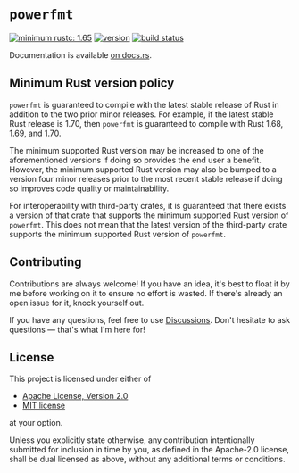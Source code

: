 # `powerfmt`

[![minimum rustc: 1.65](https://img.shields.io/badge/minimum%20rustc-1.65-yellowgreen?logo=rust&style=flat-square)](https://www.whatrustisit.com)
[![version](https://img.shields.io/crates/v/powerfmt?color=blue&logo=rust&style=flat-square)](https://crates.io/crates/powerfmt)
[![build status](https://img.shields.io/github/actions/workflow/status/jhpratt/powerfmt/build.yaml?branch=main&style=flat-square)](https://github.com/jhpratt/powerfmt/actions)

Documentation is available [on docs.rs](https://docs.rs/powerfmt).

## Minimum Rust version policy

`powerfmt` is guaranteed to compile with the latest stable release of Rust in addition to the two
prior minor releases. For example, if the latest stable Rust release is 1.70, then `powerfmt` is
guaranteed to compile with Rust 1.68, 1.69, and 1.70.

The minimum supported Rust version may be increased to one of the aforementioned versions if doing
so provides the end user a benefit. However, the minimum supported Rust version may also be bumped
to a version four minor releases prior to the most recent stable release if doing so improves code
quality or maintainability.

For interoperability with third-party crates, it is guaranteed that there exists a version of that
crate that supports the minimum supported Rust version of `powerfmt`. This does not mean that the
latest version of the third-party crate supports the minimum supported Rust version of `powerfmt`.

## Contributing

Contributions are always welcome! If you have an idea, it's best to float it by me before working on
it to ensure no effort is wasted. If there's already an open issue for it, knock yourself out.

If you have any questions, feel free to use [Discussions]. Don't hesitate to ask questions — that's
what I'm here for!

[Discussions]: https://github.com/jhpratt/powerfmt/discussions

## License

This project is licensed under either of

- [Apache License, Version 2.0](https://github.com/jhpratt/powerfmt/blob/main/LICENSE-Apache)
- [MIT license](https://github.com/jhpratt/powerfmt/blob/main/LICENSE-MIT)

at your option.

Unless you explicitly state otherwise, any contribution intentionally submitted for inclusion in
time by you, as defined in the Apache-2.0 license, shall be dual licensed as above, without any
additional terms or conditions.
